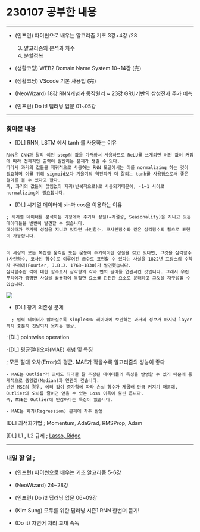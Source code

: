# 230107 공부한 내용

---

- (인프런) 파이썬으로 배우는 알고리즘 기초 3강+4강 /28

  3. 알고리즘의 분석과 차수
  4. 분할정복

- (생활코딩) WEB2 Domain Name System 10~14강 (完)

- (생활코딩) VScode 기본 사용법 (完)

- (NeoWizard) 18강 RNN개념과 동작원리 ~ 23강 GRU기반의 삼성전자 주가 예측

- (인프런) Do it! 딥러닝 입문 01~05강

---

### 찾아본 내용

- [DL] RNN, LSTM 에서 tanh 를 사용하는 이유

```
RNN은 CNN과 달리 이전 step의 값을 가져와서 사용하므로 ReLU를 쓰게되면 이전 값이 커짐에 따라 전체적인 출력이 발산하는 문제가 생길 수 있다.
따라서 과거의 값들을 재귀적으로 사용하는 RNN 모델에서는 이를 normalizing 하는 것이 필요하며 이를 위해 sigmoid보다 기울기의 역전파가 더 잘되는 tanh를 사용함으로써 좋은 결과를 볼 수 있다고 한다.
즉, 과거의 값들이 끊임없이 재귀(반복적으로)로 사용되기때문에, -1~1 사이로 normalizing이 필요합니다.
```

- [DL] 시계열 데이터에 sin과 cos을 이용하는 이유

```
; 시계열 데이터를 분석하는 과정에서 주기적 성질(=계절성, Seasonality)을 지니고 있는 데이터들을 빈번히 발견할 수 있습니다.
데이터가 주기적 성질을 지니고 있다면 사인함수, 코사인함수와 같은 삼각함수의 합으로 표현이 가능합니다.


이 세상의 모든 복잡한 움직임 또는 운동이 주기적이란 성질을 갖고 있다면, 그것을 삼각함수(사인함수, 코사인 함수)로 이루어진 급수로 표현할 수 있다는 사실을 1822년 프랑스의 수학자 푸리에(Fourier, J.B.J. 1768~1830)가 발견했습니다.
삼각함수란 각에 대한 함수로서 삼각형의 각과 변의 길이를 연관시킨 것입니다. 그래서 우린 푸리에가 증명한 사실을 활용하여 복잡한 요소를 간단한 요소로 분해하고 그것을 재구성할 수 있습니다.
```

![](https://img1.daumcdn.net/thumb/R1280x0/?scode=mtistory2&fname=https%3A%2F%2Fblog.kakaocdn.net%2Fdn%2FbaWo4o%2FbtrseRikxJm%2F9eJ6qIvtiPQ11XxKkOkqI1%2Fimg.png)

- [DL] 장기 의존성 문제

```
  ; 입력 데이터가 많아질수록 simpleRNN 레이어에 보관하는 과거의 정보가 마지막 layer까지 충분히 전달되지 못하는 현상.
```

-[DL] pointwise operation

-[DL] 평균절대오차(MAE) 개념 및 특징

; 모든 절대 오차(Error)의 평균. MAE가 작을수록 알고리즘의 성능이 좋다

```
- MAE는 Outlier가 있어도 최대한 잘 추정된 데이터들의 특성을 반영할 수 있기 때문에 통계적으로 중앙값(Median)과 연관이 깊습니다.
반면 MSE의 경우, 에러 값이 증가함에 따라 손실 함수가 제곱배 만큼 커지기 때문에, Outlier의 오차를 줄이면 얻을 수 있는 Loss 이득이 훨씬 큽니다.
즉, MSE는 Outlier에 민감하다는 특징이 있습니다.

- MAE는 회귀(Regression) 문제에 자주 활용
```

[DL] 최적화기법 ; Momentum, AdaGrad, RMSProp, Adam

[DL] L1 , L2 규제 ; [Lasso, Ridge](https://rk1993.tistory.com/entry/Ridge-regression%EC%99%80-Lasso-regression-%EC%89%BD%EA%B2%8C-%EC%9D%B4%ED%95%B4%ED%95%98%EA%B8%B0)

---

### 내일 할 일 ;

- (인프런) 파이썬으로 배우는 기초 알고리즘 5-6강

- (NeoWizard) 24~28강

- (인프런) Do it! 딥러닝 입문 06~09강

- (Kim Sung) 모두를 위한 딥러닝 시즌1 RNN 한번더 듣기!

- (Do it) 자연어 처리 교재 속독
